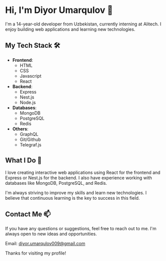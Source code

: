# Hi, I'm Diyor Umarqulov 👋

I'm a 14-year-old developer from Uzbekistan, currently interning at Alitech. I enjoy building web applications and learning new technologies.

## My Tech Stack 🛠️

- **Frontend**: 
    - HTML
    - CSS
    - Javascript
    - React
- **Backend**: 
    - Express
    - Nest.js
    - Node.js
- **Databases**: 
    - MongoDB
    - PostgreSQL
    - Redis
- **Others**: 
    - GraphQL
    - Git/Github
    - Telegraf.js

## What I Do 🚀

I love creating interactive web applications using React for the frontend and Express or Nest.js for the backend. I also have experience working with databases like MongoDB, PostgreSQL, and Redis.

I'm always striving to improve my skills and learn new technologies. I believe that continuous learning is the key to success in this field.

## Contact Me 📫

If you have any questions or suggestions, feel free to reach out to me. I'm always open to new ideas and opportunities.

Email: diyor.umarqulov009@gmail.com

Thanks for visiting my profile!

